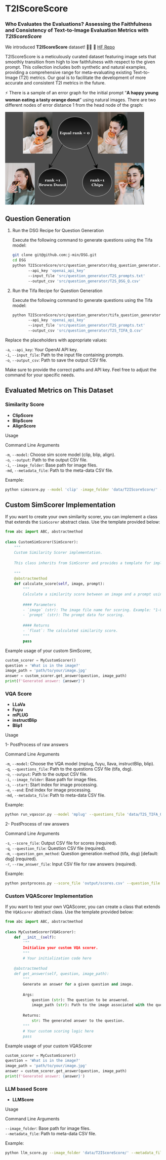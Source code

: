 # T2IScoreScore

### **Who Evaluates the Evaluations? Assessing the Faithfulness and Consistency of Text-to-Image Evaluation Metrics with *T2IScoreScore***

We introduced **T2IScoreScore** dataset! 📸✨  🤗 [HF Repo](https://huggingface.co/datasets/saxon/T2IScoreScore)

T2IScoreScore is a meticulously curated dataset featuring image sets that smoothly transition from high to low faithfulness with respect to the given prompt. This collection includes both synthetic and natural examples, providing a comprehensive range for meta-evaluating existing Text-to-Image (T2I) metrics. Our goal is to facilitate the development of more accurate and consistent T2I metrics in the future.

⚡ There is a sample of an error graph for the initial prompt “**A
happy young woman eating a tasty orange donut**” using natural
images. There are two different nodes of error distance 1 from the
head node of the graph:

<img src='figures/Sample.png' style='width:450px; height:300px;'>

## Question Generation

1. Run the DSG Recipe for Question Generation

    Execute the following command to generate questions using the Tifa model:

    ```bash
    git clone git@github.com:j-min/DSG.git
    cd DSG
    python T2IScoreScore/src/question_generator/dsg_question_generator.py
           --api_key 'openai_api_key'
           --input_file 'src/question_generator/T2S_prompts.txt'
           --output_csv 'src/question_generator/T2S_DSG_Q.csv'
    ```

2. Run the Tifa Recipe for Question Generation

    Execute the following command to generate questions using the Tifa model:

    ```bash
    python T2IScoreScore/src/question_generator/tifa_question_generator.py
           --api_key 'openai_api_key'
           --input_file 'src/question_generator/T2S_prompts.txt'
           --output_csv 'src/question_generator/T2S_TIFA_Q.csv'
    ```

Replace the placeholders with appropriate values:

 `-a`, `--api_key`: Your OpenAI API key.  
 `-i`, `--input_file`: Path to the input file containing prompts.  
 `-o`, `--output_csv`: Path to save the output CSV file.

Make sure to provide the correct paths and API key. Feel free to adjust the command for your specific needs.

## Evaluated Metrics on This Dataset

### Similarity Score

- **ClipScore**
- **BlipScore**
- **AlignScore**

Usage

Command Line Arguments

  `-m`, `--model`: Choose sim score model (clip, blip, align).  
  `-o`, `--output`: Path to the output CSV file.  
  `-i`, `--image_folder`: Base path for image files.  
  `-md`, `--metadata_file`: Path to the meta-data CSV file.  

Example:

 ```bash
python simscore.py --model 'clip' -image_folder 'data/T2IScoreScore/' -md 'data/metadata.csv' -o 'output/clipscore.csv'
```

## Custom SimScorer Implementation

If you want to create your own similarity scorer, you can implement a class that extends the `SimScorer` abstract class.
Use the template provided below:

```python
from abc import ABC, abstractmethod

class CustomSimScorer(SimScorer):
    """
    Custom Similarity Scorer implementation.

    This class inherits from SimScorer and provides a template for implementing a custom similarity scoring method.

    """
    @abstractmethod
    def calculate_score(self, image, prompt):
        """
        Calculate a similarity score between an image and a prompt using the custom scoring method.

        #### Parameters
        - `image` (str): The image file name for scoring. Example: "1-0.jpg".
        - `prompt` (str): The prompt data for scoring.

        #### Returns
        - `float`: The calculated similarity score.
        """
        pass
```

Example usage of your custom SimScorer,

```python
custom_scorer = MyCustomScorer()
question = 'What is in the image?'
image_path = 'path/to/your/image.jpg'
answer = custom_scorer.get_answer(question, image_path)
print(f'Generated answer: {answer}')
```

### VQA Score

- **LLaVa**
- **Fuyu**
- **mPLUG**
- **instructBlip**
- **Blip1**

Usage

1- PostProcess of raw answers

Command Line Arguments

‍‍`-m`, `--model`: Choose the VQA model (mplug, fuyu, llava, instructBlip, blip).  
`-q`, `--questions_file`: Path to the questions CSV file (tifa, dsg).  
`-o`, `--output`: Path to the output CSV file.  
`-i`, `--image_folder`: Base path for image files.  
`-s`, `--start`: Start index for image processing.  
`-e`, `--end`: End index for image processing.  
`-md`, `--metadata_file`: Path to meta-data CSV file.  


Example:

```bash
python run_vqascor.py --model 'mplug' --questions_file 'data/T2S_TIFA_Q.csv' --output 'output/a_mplug_tifa.csv' --image_folder 'data/T2IScoreScore/' --start '0' --end ':' --metadata_file 'data/metadata.csv'
```

2- PostProcess of raw answers

Command Line Arguments

 `-s`, `--score_file`: Output CSV file for scores (required).  
 `-q`, `--question_file`: Question CSV file (required).  
 `-m`, `--question_gen_method`: Question generation method (tifa, dsg) [default: dsg] (required).  
 `-r`, `--raw_answer_file`: Input CSV file for raw answers (required).  

Example:

```bash
python postprocess.py --score_file 'output/scores.csv' --question_file 'data/T2S_TIFA_Q.csv' --question_gen_method 'dsg' --raw_answer_file 'data/raw_answers.csv'
```

### Custom VQAScorer Implementation

If you want to test your own VQAScorer, you can create a class that extends the `VQAScorer` abstract class.
Use the template provided below:

```python
from abc import ABC, abstractmethod

class MyCustomScorer(VQAScorer):
    def __init__(self):
        '""
        Initialize your custom VQA scorer.
        """
        # Your initialization code here

    @abstractmethod
    def get_answer(self, question, image_path):
        """
        Generate an answer for a given question and image.

        Args:
            question (str): The question to be answered.
            image_path (str): Path to the image associated with the question.

        Returns:
            str: The generated answer to the question.
        """
        # Your custom scoring logic here
        pass
```

Example usage of your custom VQAScorer

```python
custom_scorer = MyCustomScorer()
question = 'What is in the image?'
image_path = 'path/to/your/image.jpg'
answer = custom_scorer.get_answer(question, image_path)
print(f'Generated answer: {answer}')
```


### LLM based Score

- **LLMScore**

 Usage

 Command Line Arguments

`--image_folder`: Base path for image files.  
`--metadata_file`: Path to meta-data CSV file.  

Example:

```bash
python llm_score.py --image_folder 'data/T2IScoreScore/' --metadata_file 'data/metadata.csv'
```
